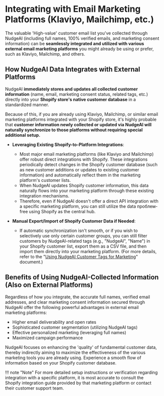 # Integrating with Email Marketing Platforms (Klaviyo, Mailchimp, etc.)

The valuable 'High-value' customer email list you've collected through NudgeAI (including full names, 100% verified emails, and marketing consent information) can be **seamlessly integrated and utilized with various external email marketing platforms** you might already be using or prefer, such as Klaviyo, Mailchimp, and others.

## How NudgeAI Data Integrates with External Platforms

NudgeAI **immediately stores and updates all collected customer information** (name, email, marketing consent status, related tags, etc.) directly into your **Shopify store's native customer database** in a standardized manner.

Because of this, if you are already using Klaviyo, Mailchimp, or similar email marketing platforms integrated with your Shopify store, it's highly probable that **customer information newly collected or updated via NudgeAI will naturally synchronize to those platforms without requiring special additional setup.**

*   **Leveraging Existing Shopify-to-Platform Integrations**:
    *   Most major email marketing platforms (like Klaviyo and Mailchimp) offer robust direct integrations with Shopify. These integrations periodically detect changes in the Shopify customer database (such as new customer additions or updates to existing customer information) and automatically reflect them in the marketing platform's customer lists.
    *   When NudgeAI updates Shopify customer information, this data naturally flows into your marketing platform through these existing integration mechanisms.
    *   Therefore, even if NudgeAI doesn't offer a direct API integration with a specific marketing platform, you can still utilize the data проблем-free using Shopify as the central hub.

*   **Manual Export/Import of Shopify Customer Data if Needed**:
    *   If automatic synchronization isn't smooth, or if you wish to selectively use only certain customer groups, you can still filter customers by NudgeAI-related tags (e.g., "NudgeAI", "Name") in your Shopify customer list, export them as a CSV file, and then import them directly into your marketing platform. (For more details, refer to the "[Using NudgeAI Customer Tags for Marketing](using-customer-tags.md)" document.)

## Benefits of Using NudgeAI-Collected Information (Also on External Platforms)

Regardless of how you integrate, the accurate full names, verified email addresses, and clear marketing consent information secured through NudgeAI offer the following powerful advantages in external email marketing platforms:

*   Higher email deliverability and open rates
*   Sophisticated customer segmentation (utilizing NudgeAI tags)
*   Effective personalized marketing (leveraging full names)
*   Maximized campaign performance

NudgeAI focuses on enhancing the 'quality' of fundamental customer data, thereby indirectly aiming to maximize the effectiveness of the various marketing tools you are already using. Experience a smooth flow of information based on your Shopify customer database.

!!! note "Note"
    For more detailed setup instructions or verification regarding integration with a specific platform, it is most accurate to consult the Shopify integration guide provided by that marketing platform or contact their customer support team. 